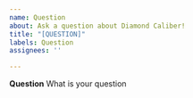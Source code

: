 ```yaml
---
name: Question
about: Ask a question about Diamond Caliber!
title: "[QUESTION]"
labels: Question
assignees: ''

---
```


**Question**
What is your question

